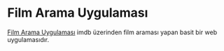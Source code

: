 # Film Arama Uygulaması
[Film Arama Uygulaması](https://teomanbas.github.io/filmara) imdb üzerinden film araması yapan basit bir web uygulamasıdır.

